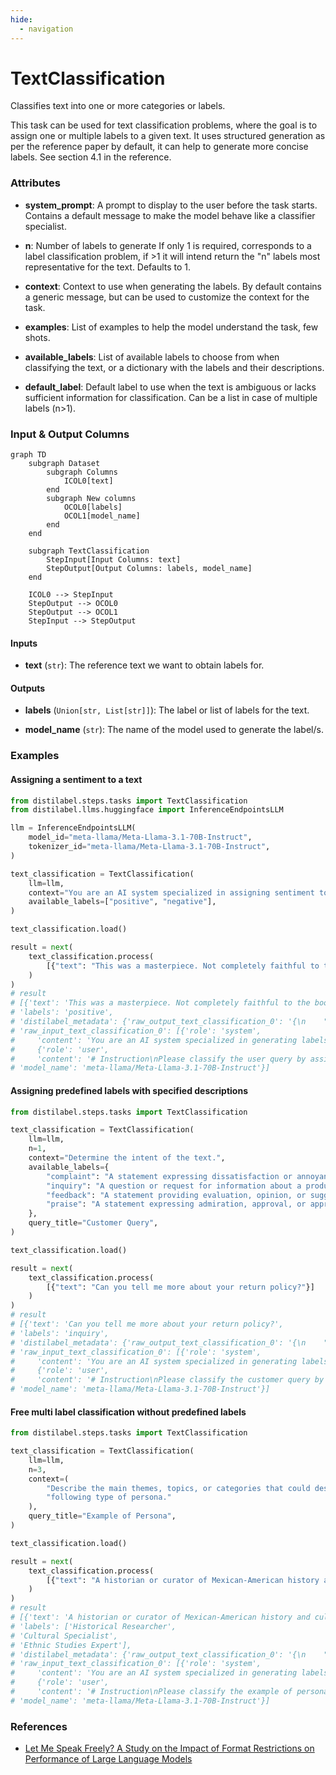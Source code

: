 ```yaml
---
hide:
  - navigation
---
```

# TextClassification

Classifies text into one or more categories or labels.



This task can be used for text classification problems, where the goal is to assign
    one or multiple labels to a given text.
    It uses structured generation as per the reference paper by default,
    it can help to generate more concise labels. See section 4.1 in the reference.





### Attributes

- **system_prompt**: A prompt to display to the user before the task starts. Contains a default  message to make the model behave like a classifier specialist.

- **n**: Number of labels to generate If only 1 is required, corresponds to a label  classification problem, if >1 it will intend return the "n" labels most representative  for the text. Defaults to 1.

- **context**: Context to use when generating the labels. By default contains a generic message,  but can be used to customize the context for the task.

- **examples**: List of examples to help the model understand the task, few shots.

- **available_labels**: List of available labels to choose from when classifying the text, or  a dictionary with the labels and their descriptions.

- **default_label**: Default label to use when the text is ambiguous or lacks sufficient information for  classification. Can be a list in case of multiple labels (n>1).





### Input & Output Columns

``` mermaid
graph TD
	subgraph Dataset
		subgraph Columns
			ICOL0[text]
		end
		subgraph New columns
			OCOL0[labels]
			OCOL1[model_name]
		end
	end

	subgraph TextClassification
		StepInput[Input Columns: text]
		StepOutput[Output Columns: labels, model_name]
	end

	ICOL0 --> StepInput
	StepOutput --> OCOL0
	StepOutput --> OCOL1
	StepInput --> StepOutput

```


#### Inputs


- **text** (`str`): The reference text we want to obtain labels for.




#### Outputs


- **labels** (`Union[str, List[str]]`): The label or list of labels for the text.

- **model_name** (`str`): The name of the model used to generate the label/s.





### Examples


#### Assigning a sentiment to a text
```python
from distilabel.steps.tasks import TextClassification
from distilabel.llms.huggingface import InferenceEndpointsLLM

llm = InferenceEndpointsLLM(
    model_id="meta-llama/Meta-Llama-3.1-70B-Instruct",
    tokenizer_id="meta-llama/Meta-Llama-3.1-70B-Instruct",
)

text_classification = TextClassification(
    llm=llm,
    context="You are an AI system specialized in assigning sentiment to movies.",
    available_labels=["positive", "negative"],
)

text_classification.load()

result = next(
    text_classification.process(
        [{"text": "This was a masterpiece. Not completely faithful to the books, but enthralling from beginning to end. Might be my favorite of the three."}]
    )
)
# result
# [{'text': 'This was a masterpiece. Not completely faithful to the books, but enthralling from beginning to end. Might be my favorite of the three.',
# 'labels': 'positive',
# 'distilabel_metadata': {'raw_output_text_classification_0': '{\n    "labels": "positive"\n}',
# 'raw_input_text_classification_0': [{'role': 'system',
#     'content': 'You are an AI system specialized in generating labels to classify pieces of text. Your sole purpose is to analyze the given text and provide appropriate classification labels.'},
#     {'role': 'user',
#     'content': '# Instruction\nPlease classify the user query by assigning the most appropriate labels.\nDo not explain your reasoning or provide any additional commentary.\nIf the text is ambiguous or lacks sufficient information for classification, respond with "Unclassified".\nProvide the label that best describes the text.\nYou are an AI system specialized in assigning sentiment to movie the user queries.\n## Labeling the user input\nUse the available labels to classify the user query. Analyze the context of each label specifically:\navailable_labels = [\n    "positive",  # The text shows positive sentiment\n    "negative",  # The text shows negative sentiment\n]\n\n\n## User Query\n```\nThis was a masterpiece. Not completely faithful to the books, but enthralling from beginning to end. Might be my favorite of the three.\n```\n\n## Output Format\nNow, please give me the labels in JSON format, do not include any other text in your response:\n```\n{\n    "labels": "label"\n}\n```'}]},
# 'model_name': 'meta-llama/Meta-Llama-3.1-70B-Instruct'}]
```

#### Assigning predefined labels with specified descriptions
```python
from distilabel.steps.tasks import TextClassification

text_classification = TextClassification(
    llm=llm,
    n=1,
    context="Determine the intent of the text.",
    available_labels={
        "complaint": "A statement expressing dissatisfaction or annoyance about a product, service, or experience. It's a negative expression of discontent, often with the intention of seeking a resolution or compensation.",
        "inquiry": "A question or request for information about a product, service, or situation. It's a neutral or curious expression seeking clarification or details.",
        "feedback": "A statement providing evaluation, opinion, or suggestion about a product, service, or experience. It can be positive, negative, or neutral, and is often intended to help improve or inform.",
        "praise": "A statement expressing admiration, approval, or appreciation for a product, service, or experience. It's a positive expression of satisfaction or delight, often with the intention of encouraging or recommending."
    },
    query_title="Customer Query",
)

text_classification.load()

result = next(
    text_classification.process(
        [{"text": "Can you tell me more about your return policy?"}]
    )
)
# result
# [{'text': 'Can you tell me more about your return policy?',
# 'labels': 'inquiry',
# 'distilabel_metadata': {'raw_output_text_classification_0': '{\n    "labels": "inquiry"\n}',
# 'raw_input_text_classification_0': [{'role': 'system',
#     'content': 'You are an AI system specialized in generating labels to classify pieces of text. Your sole purpose is to analyze the given text and provide appropriate classification labels.'},
#     {'role': 'user',
#     'content': '# Instruction\nPlease classify the customer query by assigning the most appropriate labels.\nDo not explain your reasoning or provide any additional commentary.\nIf the text is ambiguous or lacks sufficient information for classification, respond with "Unclassified".\nProvide the label that best describes the text.\nDetermine the intent of the text.\n## Labeling the user input\nUse the available labels to classify the user query. Analyze the context of each label specifically:\navailable_labels = [\n    "complaint",  # A statement expressing dissatisfaction or annoyance about a product, service, or experience. It\'s a negative expression of discontent, often with the intention of seeking a resolution or compensation.\n    "inquiry",  # A question or request for information about a product, service, or situation. It\'s a neutral or curious expression seeking clarification or details.\n    "feedback",  # A statement providing evaluation, opinion, or suggestion about a product, service, or experience. It can be positive, negative, or neutral, and is often intended to help improve or inform.\n    "praise",  # A statement expressing admiration, approval, or appreciation for a product, service, or experience. It\'s a positive expression of satisfaction or delight, often with the intention of encouraging or recommending.\n]\n\n\n## Customer Query\n```\nCan you tell me more about your return policy?\n```\n\n## Output Format\nNow, please give me the labels in JSON format, do not include any other text in your response:\n```\n{\n    "labels": "label"\n}\n```'}]},
# 'model_name': 'meta-llama/Meta-Llama-3.1-70B-Instruct'}]
```

#### Free multi label classification without predefined labels
```python
from distilabel.steps.tasks import TextClassification

text_classification = TextClassification(
    llm=llm,
    n=3,
    context=(
        "Describe the main themes, topics, or categories that could describe the "
        "following type of persona."
    ),
    query_title="Example of Persona",
)

text_classification.load()

result = next(
    text_classification.process(
        [{"text": "A historian or curator of Mexican-American history and culture focused on the cultural, social, and historical impact of the Mexican presence in the United States."}]
    )
)
# result
# [{'text': 'A historian or curator of Mexican-American history and culture focused on the cultural, social, and historical impact of the Mexican presence in the United States.',
# 'labels': ['Historical Researcher',
# 'Cultural Specialist',
# 'Ethnic Studies Expert'],
# 'distilabel_metadata': {'raw_output_text_classification_0': '{\n    "labels": ["Historical Researcher", "Cultural Specialist", "Ethnic Studies Expert"]\n}',
# 'raw_input_text_classification_0': [{'role': 'system',
#     'content': 'You are an AI system specialized in generating labels to classify pieces of text. Your sole purpose is to analyze the given text and provide appropriate classification labels.'},
#     {'role': 'user',
#     'content': '# Instruction\nPlease classify the example of persona by assigning the most appropriate labels.\nDo not explain your reasoning or provide any additional commentary.\nIf the text is ambiguous or lacks sufficient information for classification, respond with "Unclassified".\nProvide a list of 3 labels that best describe the text.\nDescribe the main themes, topics, or categories that could describe the following type of persona.\nUse clear, widely understood terms for labels.Avoid overly specific or obscure labels unless the text demands it.\n\n\n## Example of Persona\n```\nA historian or curator of Mexican-American history and culture focused on the cultural, social, and historical impact of the Mexican presence in the United States.\n```\n\n## Output Format\nNow, please give me the labels in JSON format, do not include any other text in your response:\n```\n{\n    "labels": ["label_0", "label_1", "label_2"]\n}\n```'}]},
# 'model_name': 'meta-llama/Meta-Llama-3.1-70B-Instruct'}]
```




### References

- [Let Me Speak Freely? A Study on the Impact of Format Restrictions on Performance of Large Language Models](https://arxiv.org/abs/2408.02442)


